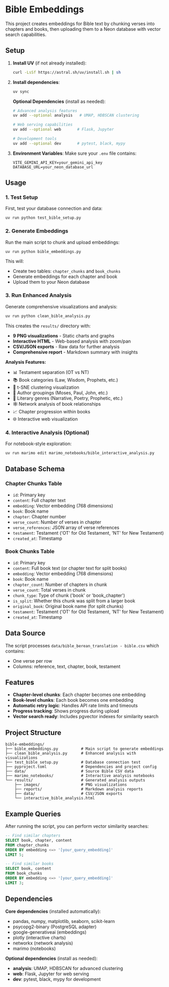 # Bible Embeddings

This project creates embeddings for Bible text by chunking verses into chapters and books, then uploading them to a Neon database with vector search capabilities.

## Setup

1. **Install UV** (if not already installed):
   ```bash
   curl -LsSf https://astral.sh/uv/install.sh | sh
   ```

2. **Install dependencies**:
   ```bash
   uv sync
   ```

   **Optional Dependencies** (install as needed):
   ```bash
   # Advanced analysis features
   uv add --optional analysis   # UMAP, HDBSCAN clustering
   
   # Web serving capabilities  
   uv add --optional web       # Flask, Jupyter
   
   # Development tools
   uv add --optional dev       # pytest, black, mypy
   ```

3. **Environment Variables**:
   Make sure your `.env` file contains:
   ```
   VITE_GEMINI_API_KEY=your_gemini_api_key
   DATABASE_URL=your_neon_database_url
   ```

## Usage

### 1. Test Setup
First, test your database connection and data:
```bash
uv run python test_bible_setup.py
```

### 2. Generate Embeddings
Run the main script to chunk and upload embeddings:
```bash
uv run python bible_embeddings.py
```

This will:
- Create two tables: `chapter_chunks` and `book_chunks`
- Generate embeddings for each chapter and book
- Upload them to your Neon database

### 3. Run Enhanced Analysis
Generate comprehensive visualizations and analysis:
```bash
uv run python clean_bible_analysis.py
```

This creates the `results/` directory with:
- **9 PNG visualizations** - Static charts and graphs
- **Interactive HTML** - Web-based analysis with zoom/pan
- **CSV/JSON exports** - Raw data for further analysis
- **Comprehensive report** - Markdown summary with insights

**Analysis Features:**
- 📊 Testament separation (OT vs NT)
- 📚 Book categories (Law, Wisdom, Prophets, etc.)
- 🎨 t-SNE clustering visualization
- 📖 Author groupings (Moses, Paul, John, etc.)
- 📝 Literary genres (Narrative, Poetry, Prophetic, etc.)
- 🕸️ Network analysis of book relationships
- 📈 Chapter progression within books
- 🌐 Interactive web visualization

### 4. Interactive Analysis (Optional)
For notebook-style exploration:
```bash
uv run marimo edit marimo_notebooks/bible_interactive_analysis.py
```

## Database Schema

### Chapter Chunks Table
- `id`: Primary key
- `content`: Full chapter text
- `embedding`: Vector embedding (768 dimensions)
- `book`: Book name
- `chapter`: Chapter number
- `verse_count`: Number of verses in chapter
- `verse_references`: JSON array of verse references
- `testament`: Testament ('OT' for Old Testament, 'NT' for New Testament)
- `created_at`: Timestamp

### Book Chunks Table
- `id`: Primary key
- `content`: Full book text (or chapter text for split books)
- `embedding`: Vector embedding (768 dimensions)
- `book`: Book name
- `chapter_count`: Number of chapters in chunk
- `verse_count`: Total verses in chunk
- `chunk_type`: Type of chunk ('book' or 'book_chapter')
- `is_split`: Whether this chunk was split from a larger book
- `original_book`: Original book name (for split chunks)
- `testament`: Testament ('OT' for Old Testament, 'NT' for New Testament)
- `created_at`: Timestamp

## Data Source

The script processes `data/bible_berean_translation - bible.csv` which contains:
- One verse per row
- Columns: reference, text, chapter, book, testament

## Features

- **Chapter-level chunks**: Each chapter becomes one embedding
- **Book-level chunks**: Each book becomes one embedding
- **Automatic retry logic**: Handles API rate limits and timeouts
- **Progress tracking**: Shows progress during upload
- **Vector search ready**: Includes pgvector indexes for similarity search

## Project Structure

```
bible-embeddings/
├── bible_embeddings.py          # Main script to generate embeddings
├── clean_bible_analysis.py      # Enhanced analysis with visualizations
├── test_bible_setup.py          # Database connection test
├── pyproject.toml               # Dependencies and project config
├── data/                        # Source Bible CSV data
├── marimo_notebooks/            # Interactive analysis notebooks
└── results/                     # Generated analysis outputs
    ├── images/                  # PNG visualizations
    ├── reports/                 # Markdown analysis reports
    ├── data/                    # CSV/JSON exports
    └── interactive_bible_analysis.html
```

## Example Queries

After running the script, you can perform vector similarity searches:

```sql
-- Find similar chapters
SELECT book, chapter, content 
FROM chapter_chunks 
ORDER BY embedding <=> '[your_query_embedding]' 
LIMIT 5;

-- Find similar books
SELECT book, content 
FROM book_chunks 
ORDER BY embedding <=> '[your_query_embedding]' 
LIMIT 3;
```

## Dependencies

**Core dependencies** (installed automatically):
- pandas, numpy, matplotlib, seaborn, scikit-learn
- psycopg2-binary (PostgreSQL adapter)
- google-generativeai (embeddings)
- plotly (interactive charts)
- networkx (network analysis)
- marimo (notebooks)

**Optional dependencies** (install as needed):
- **analysis**: UMAP, HDBSCAN for advanced clustering
- **web**: Flask, Jupyter for web serving
- **dev**: pytest, black, mypy for development 